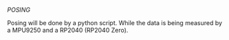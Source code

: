 *POSING*

Posing will be done by a python script. While the data is being measured by a MPU9250 and a RP2040 (RP2040 Zero).
